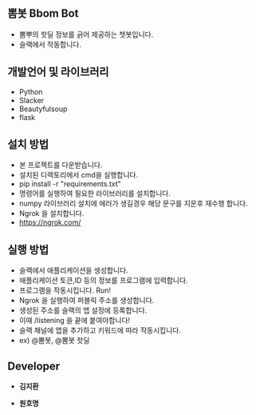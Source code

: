 ## 뽐봇 Bbom Bot
* 뽐뿌의 핫딜 정보를 긁어 제공하는 챗봇입니다.
* 슬랙에서 작동합니다.

## 개발언어 및 라이브러리
* Python
* Slacker
* Beautyfulsoup
* flask

## 설치 방법
* 본 프로젝트를 다운받습니다.
* 설치된 디렉토리에서 cmd을 실행합니다.
* pip install -r "requirements.txt" 
* 명령어를 실행하여 필요한 라이브러리를 설치합니다.
* numpy 라이브러리 설치에 에러가 생길경우 해당 문구를 지운후 재수행 합니다.
* Ngrok 을 설치합니다.
* https://ngrok.com/

## 실행 방법
* 슬랙에서 애플리케이션을 생성합니다.
* 애플리케이션 토큰,ID 등의 정보를 프로그램에 입력합니다.
* 프로그램을 작동시킵니다. Run!
* Ngrok 을 실행하여 퍼블릭 주소를 생성합니다.
* 생성된 주소를 슬랙의 앱 설정에 등록합니다. 
* 이때 /listening 을 끝에 붙여야합니다!
* 슬랙 채널에 앱을 추가하고 키워드에 따라 작동시킵니다.
* ex) @뽐봇, @뽐봇 핫딜

## Developer
* **김지환**

* **원호명**

